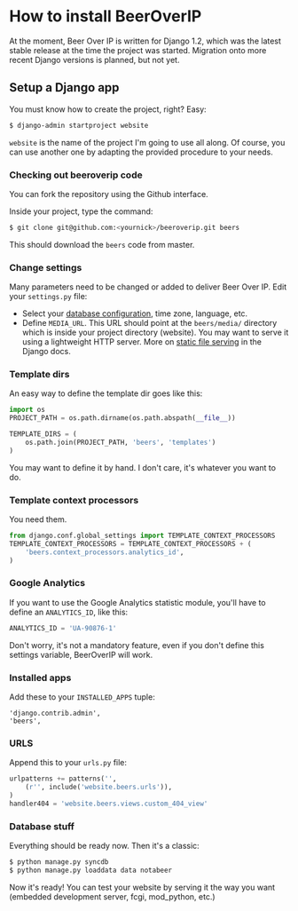 # How to install BeerOverIP

At the moment, Beer Over IP is written for Django 1.2, which was the latest stable release at the time the project was started. Migration onto more recent Django versions is planned, but not yet.

## Setup a Django app

You must know how to create the project, right? Easy:

```bash
$ django-admin startproject website
```

`website` is the name of the project I'm going to use all along. Of course, you can use another one by adapting the provided procedure to your needs.

### Checking out beeroverip code

You can fork the repository using the Github interface.

Inside your project, type the command:

```bash
$ git clone git@github.com:<yournick>/beeroverip.git beers
```

This should download the `beers` code from master.

### Change settings

Many parameters need to be changed or added to deliver Beer Over IP. Edit your ``settings.py`` file:

* Select your [database configuration](http://www.djangoproject.com/documentation/0.96/tutorial01/#database-setup), time zone, language, etc.
* Define `MEDIA_URL`. This URL should point at the ``beers/media/`` directory which is inside your project directory (website). You may want to serve it using a lightweight HTTP server. More on [static file serving](http://www.djangoproject.com/documentation/0.96/static_files/) in the Django docs.


### Template dirs

An easy way to define the template dir goes like this:

```python
import os
PROJECT_PATH = os.path.dirname(os.path.abspath(__file__))

TEMPLATE_DIRS = (
    os.path.join(PROJECT_PATH, 'beers', 'templates')
)
```

You may want to define it by hand. I don't care, it's whatever you want to do.


### Template context processors

You need them.

```python
from django.conf.global_settings import TEMPLATE_CONTEXT_PROCESSORS
TEMPLATE_CONTEXT_PROCESSORS = TEMPLATE_CONTEXT_PROCESSORS + (
    'beers.context_processors.analytics_id',
)
```

### Google Analytics

If you want to use the Google Analytics statistic module, you'll have to define an `ANALYTICS_ID`, like this:

```python
ANALYTICS_ID = 'UA-90876-1'
```

Don't worry, it's not a mandatory feature, even if you don't define this settings variable, BeerOverIP will work.

### Installed apps

Add these to your `INSTALLED_APPS` tuple:

```
'django.contrib.admin',
'beers',
```

### URLS


Append this to your ``urls.py`` file:

```python
urlpatterns += patterns('',
    (r'', include('website.beers.urls')),
)
handler404 = 'website.beers.views.custom_404_view'
```

### Database stuff

Everything should be ready now. Then it's a classic:

```bash
$ python manage.py syncdb
$ python manage.py loaddata data notabeer
```

Now it's ready! You can test your website by serving it the way you want (embedded development server, fcgi, mod_python, etc.)
